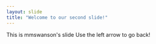 ```yaml
---
layout: slide
title: "Welcome to our second slide!"
---
```

This is mmswanson's slide
Use the left arrow to go back!